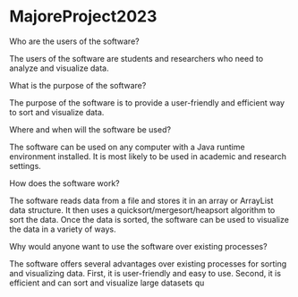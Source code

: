 # MajoreProject2023
Who are the users of the software?

The users of the software are students and researchers who need to analyze and visualize data.

What is the purpose of the software?

The purpose of the software is to provide a user-friendly and efficient way to sort and visualize data.

Where and when will the software be used?

The software can be used on any computer with a Java runtime environment installed. It is most likely to be used in academic and research settings.

How does the software work?

The software reads data from a file and stores it in an array or ArrayList data structure. It then uses a quicksort/mergesort/heapsort algorithm to sort the data. Once the data is sorted, the software can be used to visualize the data in a variety of ways.

Why would anyone want to use the software over existing processes?

The software offers several advantages over existing processes for sorting and visualizing data. First, it is user-friendly and easy to use. Second, it is efficient and can sort and visualize large datasets qu
